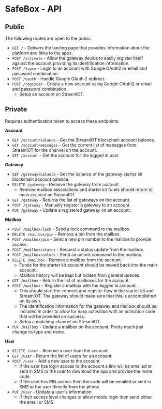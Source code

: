 # SafeBox - API

## Public

The following routes are open to the public.

* `GET /` - Delivers the landing page that provides information about the platform and links to the apps.
* `POST /activate` - Allow the gateway device to easily register itself against the account providing its identification information.
* `POST /login` - Login to an account with Google OAuth2 or email and password combination.
* `POST /oauth` - Handle Google OAuth 2 redirect.
* `POST /register` - Create a new account using Google OAuth2 or email and password combination.
  - Setup an account on StreamIOT.

## Private

Requires authentication token to access these endpoints.

__Account__

* `GET /account/balance` - Get the StreamIOT blockchain account balance.
* `GET /account/messages` - Get the current list of messages from StreamIOT for the channel on the account.
* `GET /account` - Get the account for the logged in user.

__Gateway__

* `GET /gateway/balance` - Get the balance of the gateway starter kit blockchain account balance.
* `DELETE /gateway` - Remove the gateway from account.
  - Remove mailbox associations and starter kit funds should return to main account on StreamIOT.
* `GET /gateway` - Returns the list of gateways on the account.
* `POST /gateway` - Manually register a gateway to an account.
* `PUT /gateway` - Update a registered gateway on an account.

__Mailbox__

* `POST /mailbox/lock` - Send a lock command to the mailbox.
* `DELETE /mailbox/pin` - Remove a pin from the mailbox.
* `POST /mailbox/pin` - Send a new pin number to the mailbox to provide access.
* `POST /mailbox/status` - Request a status update from the mailbox.
* `POST /mailbox/unlock` - Send an unlock command to the mailbox.
* `DELETE /mailbox` - Remove a mailbox from the account.
  - Funds for the starter kit account should be moved back into the main account.
  - Mailbox history will be kept but hidden from general queries.
* `GET /mailbox` - Return the list of mailboxes for the account.
* `POST /mailbox` - Register a mailbox with the logged in account.
  - This should start the connect and register flow in the starter kit and StreamIOT.  The gateway should make sure that this is accomplished on its own.
  - The identification information for the gateway and mailbox should be included in order to allow for easy activation with an activation code that will be provided on success.
  - Setup a matching channel on StreamIOT.
* `PUT /mailbox` - Update a mailbox on the account.  Pretty
much just change its type and name.

__User__

* `DELETE /user` - Remove a user from the account.
* `GET /user` - Return the list of users for an account.
* `POST /user` - Add a new user to the account.
  - If the user has login access to the account a link will be emailed or sent in SMS to the user to download the app and provide the invite code.
  - If the user has PIN access then the code will be emailed or sent in SMS to the user directly from the phone.
* `PUT /user` - Update a user's information.
  - If their access level changes to allow mobile login then send either the email or SMS.
